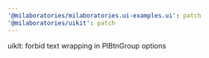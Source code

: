 ```yaml
---
'@milaboratories/milaboratories.ui-examples.ui': patch
'@milaboratories/uikit': patch
---
```


uikit: forbid text wrapping in PlBtnGroup options
